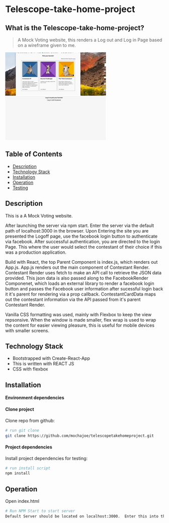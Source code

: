 # Telescope-take-home-project
## What is the Telescope-take-home-project?
 > A Mock Voting website, this renders a Log out and Log in Page based on a wireframe given to me.

 ![telescope-app Demo](./gifs/Telescope-resize.gif "Window Resize Example Gif")
 ![telescope-app Demoq](./gifs/telescope_loginandout.gif "Logging in and out function Gif-")

## Table of Contents

* [Description](#description)
* [Technology Stack](#technology-stack)
* [Installation](#installation)
* [Operation](#operation)
* [Testing](#testing)


## Description
This is a A Mock Voting website.

After launching the server via npm start.  Enter the server via the default path of localhost:3000 in the browser.  Upon Entering the site you are presented the Logoff page, use the facebook login button to authenticate via facebook.  After successful authentication, you are directed to the login Page.  This where the user would select the contestant of their choice if this was a production application. 

Build with React, the top Parent Component is index.js, which renders out App.js.  App.js renders out the main component of Contestant Render.  Contestant Render uses fetch to make an API call to retrieve the JSON data provided.  This json data is also passed along to the FacebookRender Componenet, which loads an external library to render a facebook login button and passes the Facebook user information after sucessful login back it it's parent for rendering via a prop callback.  ContestantCardData maps out the contestant information via the API passed from it's parent Contestant Render.  

Vanilla CSS formatting was used, mainly with Flexbox to keep the view repsonsive.  When the window is made smaller, flex wrap is used to wrap the content for easier viewing pleasure, this is useful for mobile devices with smaller screens.

## Technology Stack
 * Bootstrapped with Create-React-App
 * This is written with REACT JS
 * CSS with flexbox

## Installation

#### Environment dependencies

#### Clone project
Clone repo from github:
```sh
# run git clone
git clone https://github.com/mochajoe/telescopetakehomeproject.git
```

#### Project dependencies

Install project dependencies for testing:
```sh
# run install script
npm install
```

## Operation

Open index.html
```sh
# Run NPM Start to start server
Default Server should be located on localhost:3000.  Enter this into the browser.
```


